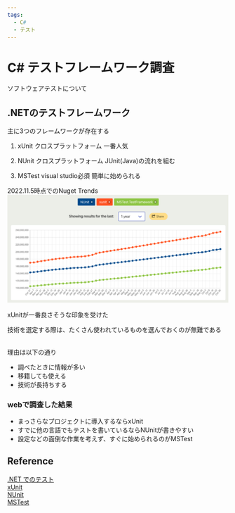 ```yaml
---
tags:
  - C#
  - テスト
---
```


# C# テストフレームワーク調査
ソフトウェアテストについて

## .NETのテストフレームワーク
主に3つのフレームワークが存在する
1. xUnit
クロスプラットフォーム
一番人気

2. NUnit
クロスプラットフォーム
JUnit(Java)の流れを組む

3. MSTest
visual studio必須
簡単に始められる

2022.11.5時点でのNuget Trends<br>
![nuget trends](img/nuget_trends_csharp_test_framework.png)

xUnitが一番良さそうな印象を受けた<br>

技術を選定する際は、たくさん使われているものを選んでおくのが無難である
<br><br>

理由は以下の通り<br>
- 調べたときに情報が多い
- 移籍しても使える
- 技術が長持ちする

### webで調査した結果
- まっさらなプロジェクトに導入するならxUnit
- すでに他の言語でもテストを書いているならNUnitが書きやすい
- 設定などの面倒な作業を考えず、すぐに始められるのがMSTest

## Reference
[.NET でのテスト](https://learn.microsoft.com/ja-jp/dotnet/core/testing/)<br>
[xUnit](https://xunit.net/)<br>
[NUnit](https://nunit.org/)<br>
[MSTest](https://github.com/microsoft/testfx)<br>
